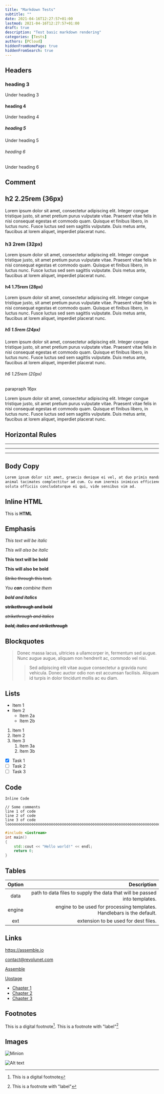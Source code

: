 ```yaml
---
title: "Markdown Tests"
subtitle: ""
date: 2021-04-16T12:27:57+01:00
lastmod: 2021-04-16T12:27:57+01:00
draft: true
description: "Test basic markdown rendering"
categories: [Tests]
authors: [PCloud]
hiddenFromHomePage: true
hiddenFromSearch: true
---
```


<!--more-->
## Headers

### heading 3

Under heading 3

#### heading 4

Under heading 4

##### heading 5

Under heading 5

###### heading 6

Under heading 6

## Comment

<!-- You cannot see this comment -->

## h2 2.25rem (36px)

Lorem ipsum dolor sit amet, consectetur adipiscing elit. Integer congue tristique justo, sit amet pretium purus vulputate vitae. Praesent vitae felis in nisi consequat egestas et commodo quam. Quisque et finibus libero, in luctus nunc. Fusce luctus sed sem sagittis vulputate. Duis metus ante, faucibus at lorem aliquet, imperdiet placerat nunc. 

### h3 2rem (32px)

Lorem ipsum dolor sit amet, consectetur adipiscing elit. Integer congue tristique justo, sit amet pretium purus vulputate vitae. Praesent vitae felis in nisi consequat egestas et commodo quam. Quisque et finibus libero, in luctus nunc. Fusce luctus sed sem sagittis vulputate. Duis metus ante, faucibus at lorem aliquet, imperdiet placerat nunc. 

#### h4 1.75rem (28px)

Lorem ipsum dolor sit amet, consectetur adipiscing elit. Integer congue tristique justo, sit amet pretium purus vulputate vitae. Praesent vitae felis in nisi consequat egestas et commodo quam. Quisque et finibus libero, in luctus nunc. Fusce luctus sed sem sagittis vulputate. Duis metus ante, faucibus at lorem aliquet, imperdiet placerat nunc. 

##### h5 1.5rem (24px)

Lorem ipsum dolor sit amet, consectetur adipiscing elit. Integer congue tristique justo, sit amet pretium purus vulputate vitae. Praesent vitae felis in nisi consequat egestas et commodo quam. Quisque et finibus libero, in luctus nunc. Fusce luctus sed sem sagittis vulputate. Duis metus ante, faucibus at lorem aliquet, imperdiet placerat nunc. 

###### h6 1.25rem (20px)

parapraph 16px

Lorem ipsum dolor sit amet, consectetur adipiscing elit. Integer congue tristique justo, sit amet pretium purus vulputate vitae. Praesent vitae felis in nisi consequat egestas et commodo quam. Quisque et finibus libero, in luctus nunc. Fusce luctus sed sem sagittis vulputate. Duis metus ante, faucibus at lorem aliquet, imperdiet placerat nunc. 



## Horizontal Rules

---

___

***

## Body Copy

```markdown
Lorem ipsum dolor sit amet, graecis denique ei vel, at duo primis mandamus. Et legere ocurreret pri,
animal tacimates complectitur ad cum. Cu eum inermis inimicus efficiendi. Labore officiis his ex,
soluta officiis concludaturque ei qui, vide sensibus vim ad.
```
## Inline HTML

<div class="class">
    This is <b>HTML</b>
</div>


## Emphasis

*This text will be italic*

_This will also be italic_

**This text will be bold**

__This will also be bold__

~~Strike through this text.~~

_You **can** combine them_

***bold and italics***

~~**strikethrough and bold**~~

~~*strikethrough and italics*~~

~~***bold, italics and strikethrough***~~

## Blockquotes

> Donec massa lacus, ultricies a ullamcorper in, fermentum sed augue.
Nunc augue augue, aliquam non hendrerit ac, commodo vel nisi.
>> Sed adipiscing elit vitae augue consectetur a gravida nunc vehicula. Donec auctor
odio non est accumsan facilisis. Aliquam id turpis in dolor tincidunt mollis ac eu diam.


## Lists

* Item 1
* Item 2
  * Item 2a
  * Item 2b

1. Item 1
1. Item 2
1. Item 3
   1. Item 3a
   1. Item 3b

- [x] Task 1
- [ ] Task 2
- [ ] Task 3

## Code

`Inline Code`

    // Some comments
    line 1 of code
    line 2 of code
    line 3 of code
    loooooooooooooooooooooooooooooooooooooooooooooooooooooooooooooooooooooooooooooooooooooooooooooooooong


```cpp
#include <iostream>
int main()
{
    std::cout << "Hello world!" << endl;
    return 0;
}
```

## Tables

| Option | Description |
|:------:| -----------:|
| data   | path to data files to supply the data that will be passed into templates. |
| engine | engine to be used for processing templates. Handlebars is the default. |
| ext    | extension to be used for dest files. |

## Links

<https://assemble.io>

<contact@revolunet.com>

[Assemble](https://assemble.io)

[Upstage](https://github.com/upstage/ "Visit Upstage!")

* [Chapter 1](#headers)
* [Chapter 2](#comment)
* [Chapter 3](#horizontal-rules)

## Footnotes

This is a digital footnote[^1].
This is a footnote with "label"[^label]

[^1]: This is a digital footnote
[^label]: This is a footnote with "label"

## Images

![Minion](https://octodex.github.com/images/minion.png)

![Alt text](https://octodex.github.com/images/stormtroopocat.jpg "The Stormtroopocat")
